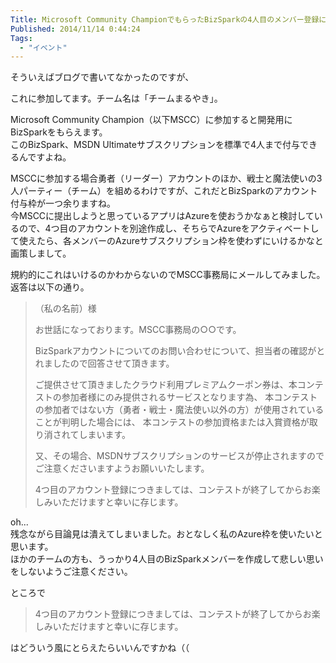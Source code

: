 ```yaml
---
Title: Microsoft Community ChampionでもらったBizSparkの4人目のメンバー登録について
Published: 2014/11/14 0:44:24
Tags:
  - "イベント"
---
```

そういえばブログで書いてなかったのですが、

<?# OEmbed "https://microsoft-worldwide-community-champion-ja-jp.azurewebsites.net/Home" /?>

これに参加してます。チーム名は「チームまるやき」。  

Microsoft Community Champion（以下MSCC）に参加すると開発用にBizSparkをもらえます。  
このBizSpark、MSDN Ultimateサブスクリプションを標準で4人まで付与できるんですよね。  

MSCCに参加する場合勇者（リーダー）アカウントのほか、戦士と魔法使いの3人パーティー（チーム）を組めるわけですが、これだとBizSparkのアカウント付与枠が一つ余りますね。  
今MSCCに提出しようと思っているアプリはAzureを使おうかなぁと検討しているので、4つ目のアカウントを別途作成し、そちらでAzureをアクティベートして使えたら、各メンバーのAzureサブスクリプション枠を使わずにいけるかなと画策しまして。  

規約的にこれはいけるのかわからないのでMSCC事務局にメールしてみました。  
返答は以下の通り。

> （私の名前）様
> 
> お世話になっております。MSCC事務局の○○です。
> 
> BizSparkアカウントについてのお問い合わせについて、担当者の確認がとれましたので回答させて頂きます。
> 
> ご提供させて頂きましたクラウド利用プレミアムクーポン券は、本コンテストの参加者様にのみ提供されるサービスとなります為、
> 本コンテストの参加者ではない方（勇者・戦士・魔法使い以外の方）が使用されていることが判明した場合には、
> 本コンテストの参加資格または入賞資格が取り消されてしまいます。
> 
> 又、その場合、MSDNサブスクリプションのサービスが停止されますのでご注意くださいますようお願いいたします。
> 
> 4つ目のアカウント登録につきましては、コンテストが終了してからお楽しみいただけますと幸いに存じます。

oh...  
残念ながら目論見は潰えてしまいました。おとなしく私のAzure枠を使いたいと思います。  
ほかのチームの方も、うっかり4人目のBizSparkメンバーを作成して悲しい思いをしないようご注意ください。


ところで 
> 4つ目のアカウント登録につきましては、コンテストが終了してからお楽しみいただけますと幸いに存じます。

はどういう風にとらえたらいいんですかね（（
